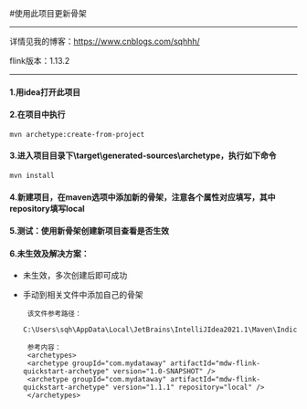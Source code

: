 #使用此项目更新骨架
***
详情见我的博客：https://www.cnblogs.com/sqhhh/

flink版本：1.13.2

***
#### 1.用idea打开此项目
#### 2.在项目中执行
    mvn archetype:create-from-project

#### 3.进入项目目录下\target\generated-sources\archetype，执行如下命令
    mvn install
  
#### 4.新建项目，在maven选项中添加新的骨架，注意各个属性对应填写，其中repository填写local
#### 5.测试：使用新骨架创建新项目查看是否生效
#### 6.未生效及解决方案： 
 - 未生效，多次创建后即可成功 
 - 手动到相关文件中添加自己的骨架
   
        该文件参考路径：
        C:\Users\sqh\AppData\Local\JetBrains\IntelliJIdea2021.1\Maven\Indices
   
        参考内容：
        <archetypes>
        <archetype groupId="com.mydataway" artifactId="mdw-flink-quickstart-archetype" version="1.0-SNAPSHOT" />
        <archetype groupId="com.mydataway" artifactId="mdw-flink-quickstart-archetype" version="1.1.1" repository="local" />
        </archetypes>
   